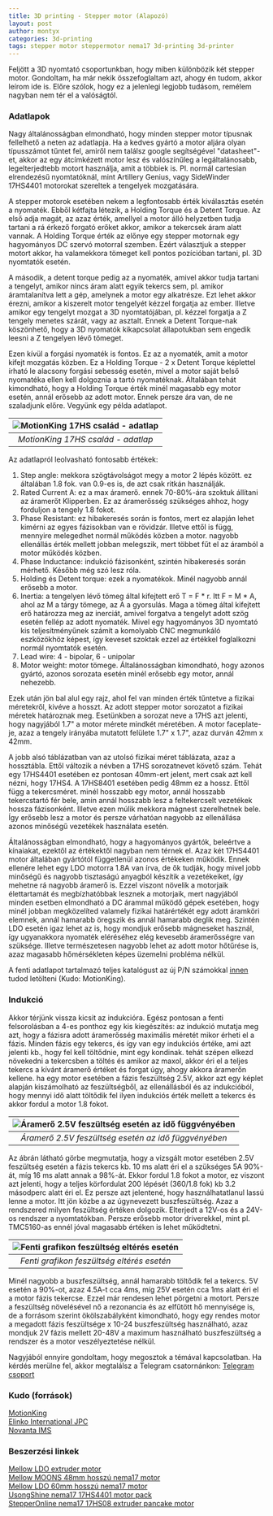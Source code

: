 ```yaml
---
title: 3D printing - Stepper motor (Alapozó)
layout: post
author: montyx
categories: 3d-printing
tags: stepper motor steppermotor nema17 3d-printing 3d-printer
---
```

Feljött a 3D nyomtató csoportunkban, hogy miben különbözik két stepper motor. Gondoltam, ha már nekik összefoglaltam azt, ahogy én tudom, akkor leírom ide is. Előre szólok, hogy ez a jelenlegi legjobb tudásom, remélem nagyban nem tér el a valóságtól.

### Adatlapok
Nagy általánosságban elmondható, hogy minden stepper motor típusnak fellelhető a neten az adatlapja. Ha a kedves gyártó a motor aljára olyan típusszámot tűntet fel, amiről nem találsz google segítségével "datasheet"-et, akkor az egy átcímkézett motor lesz és valószínűleg a legáltalánosabb, legelterjedtebb motort használja, amit a többiek is. Pl. normál cartesian elrendezésű nyomtatóknál, mint Artillery Genius, vagy SideWinder 17HS4401 motorokat szereltek a tengelyek mozgatására. 

A stepper motorok esetében nekem a legfontosabb érték kiválasztás esetén a nyomaték. Ebből kétfajta létezik, a Holding Torque és a Detent Torque. Az első adja magát, az azaz érték, amellyel a motor álló helyzetben tudja tartani a rá érkező forgató erőket akkor, amikor a tekercsek áram alatt vannak. A Holding Torque érték az előnye egy stepper motornak egy hagyományos DC szervó motorral szemben. Ezért választjuk a stepper motort akkor, ha valamekkora tömeget kell pontos pozícióban tartani, pl. 3D nyomtatók esetén.

A második, a detent torque pedig az a nyomaték, amivel akkor tudja tartani a tengelyt, amikor nincs áram alatt egyik tekercs sem, pl. amikor áramtalanítva lett a gép, amelynek a motor egy alkatrésze. Ezt lehet akkor érezni, amikor a kiszerelt motor tengelyét kézzel forgatja az ember. Illetve amikor egy tengelyt mozgat a 3D nyomtatójában, pl. kézzel forgatja a Z tengely menetes szárát, vagy az asztalt. Ennek a Detent Torque-nak köszönhető, hogy a 3D nyomatók kikapcsolat állapotukban sem engedik leesni a Z tengelyen lévő tömeget.

Ezen kívül a forgási nyomaték is fontos. Ez az a nyomaték, amit a motor kifejt mozgatás közben. Ez a Holding Torque - 2 x Detent Torque képlettel írható le alacsony forgási sebesség esetén, mivel a motor saját belső nyomatéka ellen kell dolgoznia a tartó nyomatéknak. Általában tehát kimondható, hogy a Holding Torque érték minél magasabb egy motor esetén, annál erősebb az adott motor. Ennek persze ára van, de ne szaladjunk előre. Vegyünk egy példa adatlapot.



| ![MotionKing 17HS család - adatlap](/docs/assets/20230205-stepper-17HS-series-datasheet.png) | 
|:--:| 
| *MotionKing 17HS család - adatlap* |

Az adatlapról leolvasható fontosabb értékek:
1. Step angle: mekkora szögtávolságot megy a motor 2 lépés között. ez általában 1.8 fok. van 0.9-es is, de azt csak ritkán használják.
2. Rated Current A: ez a max áramerő. ennek 70-80%-ára szoktuk állítani az áramerőt Klipperben. Ez az áramerősség szükséges ahhoz, hogy forduljon a tengely 1.8 fokot.
3. Phase Resistant: ez hibakeresés során is fontos, mert ez alapján lehet kimérni az egyes fázisokban van e rövidzár. Illetve ettől is függ, mennyire melegedhet normál működés közben a motor. nagyobb ellenállás érték mellett jobban melegszik, mert többet fűt el az áramból a motor működés közben.
4. Phase Inductance: indukció fázisonként, szintén hibakeresés során mérhető. Később még szó lesz róla.
5. Holding és Detent torque: ezek a nyomatékok. Minél nagyobb annál erősebb a motor.
6. Inertia: a tengelyen lévő tömeg által kifejtett erő T = F * r. Itt F = M * A, ahol az M a tárgy tömege, az A a gyorsulás. Maga a tömeg által kifejtett erő határozza meg az inerciát, amivel forgatva a tengelyt adott szög esetén fellép az adott nyomaték. Mivel egy hagyományos 3D nyomtató kis teljesítményűnek számít a komolyabb CNC megmunkáló eszközökhöz képest, így keveset szoktak ezzel az értékkel foglalkozni normál nyomtatók esetén.
7. Lead wire: 4 - bipolar, 6 - unipolar
8. Motor weight: motor tömege. Általánosságban kimondható, hogy azonos gyártó, azonos sorozata esetén minél erősebb egy motor, annál nehezebb.

Ezek után jön bal alul egy rajz, ahol fel van minden érték tűntetve a fizikai méretekről, kivéve a hosszt. Az adott stepper motor sorozatot a fizikai méretek határoznak meg. Esetünkben a sorozat neve a 17HS azt jelenti, hogy nagyjából 1.7" a motor mérete mindkét méretében. A motor faceplate-je, azaz a tengely irányába mutatott felülete 1.7" x 1.7", azaz durván 42mm x 42mm.

A jobb alsó táblázatban van az utolsó fizikai méret táblázata, azaz a hossztábla. Ettől változik a névben a 17HS sorozatnevet követő szám. Tehát egy 17HS4401 esetében ez pontosan 40mm-ert jelent, mert csak azt kell nézni, hogy 17HS4. A 17HS8401 esetében pedig 48mm ez a hossz. Ettől függ a tekercsméret. minél hosszabb egy motor, annál hosszabb tekercstartó fér bele, amin annál hosszabb lesz a feltekercselt vezetékek hossza fázisonként. Illetve ezen múlik mekkora mágnest szerelhetnek bele. Így erősebb lesz a motor és persze várhatóan nagyobb az ellenállása azonos minőségű vezetékek használata esetén.

Általánosságban elmondható, hogy a hagyományos gyártók, beleértve a kínaiakat, ezektől az értékektől nagyban nem térnek el. Azaz két 17HS4401 motor általában gyártótól függetlenül azonos értékeken működik. Ennek ellenére lehet egy LDO motorra 1.8A van írva, de ők tudják, hogy mivel jobb minőségű és nagyobb tisztaságú anyagból készítik a vezetékeiket, így mehetne rá nagyobb áramerő is. Ezzel viszont növelik a motorjaik élettartamát és megbízhatóbbak lesznek a motorjaik, mert nagyjából minden esetben elmondható a DC árammal működő gépek esetében, hogy minél jobban megközelíted valamely fizikai határértékét egy adott áramköri elemnek, annál hamarabb öregszik és annál hamarabb deglik meg.
Szintén LDO esetén igaz lehet az is, hogy mondjuk erősebb mágneseket használ, így ugyanakkora nyomaték eléréséhez elég kevesebb áramerősségre van szüksége. Illetve természetesen nagyobb lehet az adott motor hőtűrése is, azaz magasabb hőmérsékleten képes üzemelni probléma nélkül.

A fenti adatlapot tartalmazó teljes katalógust az új P/N számokkal [innen](/docs/reference/HB_Stepper_Motor_E.pdf) tudod letölteni (Kudo: MotionKing).

### Indukció

Akkor térjünk vissza kicsit az indukcióra. Egész pontosan a fenti felsorolásban a 4-es ponthoz egy kis kiegészítés: az indukció mutatja meg azt, hogy a fázisra adott áramerősség maximális méretét mikor érheti el a fázis. Minden fázis egy tekercs, és így van egy indukciós értéke, ami azt jelenti kb., hogy fel kell töltődnie, mint egy kondinak. tehát szépen elkezd növekedni a tekercsben a töltés és amikor az maxol, akkor éri el a teljes tekercs a kívánt áramerő értéket és forgat úgy, ahogy akkora áramerőn kellene. ha egy motor esetében a fázis feszültség 2.5V, akkor azt egy képlet alapján kiszámolható az feszültségből, az ellenállásból és az indukcióból, hogy mennyi idő alatt töltődik fel ilyen indukciós érték mellett a tekercs és akkor fordul a motor 1.8 fokot.

| ![Áramerő 2.5V feszültség esetén az idő függvényében](/docs/assets/20230205-stepper-aramero-ido-fuggveny.jpg) | 
|:--:| 
| *Áramerő 2.5V feszültség esetén az idő függvényében* |

Az ábrán látható görbe megmutatja, hogy a vizsgált motor esetében 2.5V feszültség esetén a fázis tekercs kb. 10 ms alatt éri el a szükséges 5A 90%-át, míg 16 ms alatt annak a 98%-át. Ekkor fordul 1.8 fokot a motor, ez viszont azt jelenti, hogy a teljes körfordulat 200 lépését (360/1.8 fok) kb 3.2 másodperc alatt éri el. Ez persze azt jelentené, hogy használhatatlanul lassú lenne a motor.
Itt jön közbe a az úgynevezett buszfeszültség. Azaz a rendszered milyen feszültség értéken dolgozik. Elterjedt a 12V-os és a 24V-os rendszer a nyomtatókban. Persze erősebb motor driverekkel, mint pl. TMC5160-as ennél jóval magasabb értéken is lehet működtetni.

| ![Fenti grafikon feszültség eltérés esetén](/docs/assets/20230205-stepper-aramero-ido-fuggveny-feszultseg.jpg)   | 
|:--:| 
| *Fenti grafikon feszültség eltérés esetén* |

Minél nagyobb a buszfeszültség, annál hamarabb töltődik fel a tekercs. 5V esetén a 90%-ot, azaz 4.5A-t cca 4ms, míg 25V esetén cca 1ms alatt éri el a motor fázis tekercse. Ezzel már rendesen lehet pörgetni a motort. Persze a feszültség növelésével nő a rezonancia és az elfűtött hő mennyisége is, de a forrásom szerint ökölszabályként kimondható, hogy egy rendes motor a megadott fázis feszültsége x 10-24 buszfeszültség használható, azaz mondjuk 2V fázis mellett 20-48V a maximum használható buszfeszültség a rendszer és a motor veszélyeztetése nélkül.

Nagyjából ennyire gondoltam, hogy megosztok a témával kapcsolatban. Ha kérdés merülne fel, akkor megtalálsz a Telegram csatornánkon: [Telegram csoport](https://t.me/+ALE1Kya1HFpiNjRk)

### Kudo (források)
[MotionKing](http://www.motionking.com/search_c.asp)  
[Elinko International JPC](https://www.e-jpc.com/stepper-motor-voltage-explained/)  
[Novanta IMS](https://novantaims.com/application-note/calculating-inertia-sizing-stepper-motors/)

### Beszerzési linkek
[Mellow LDO extruder motor](https://s.click.aliexpress.com/e/_DkRJGwH)  
[Mellow MOONS 48mm hosszú nema17 motor](https://s.click.aliexpress.com/e/_DdGUGqV)  
[Mellow LDO 60mm hosszú nema17 motor](https://s.click.aliexpress.com/e/_DCtGlEt)  
[UsongShine nema17 17HS4401 motor pack](https://s.click.aliexpress.com/e/_DFkW5df)  
[StepperOnline nema17 17HS08 extruder pancake motor](https://s.click.aliexpress.com/e/_DkXwvs5)  

